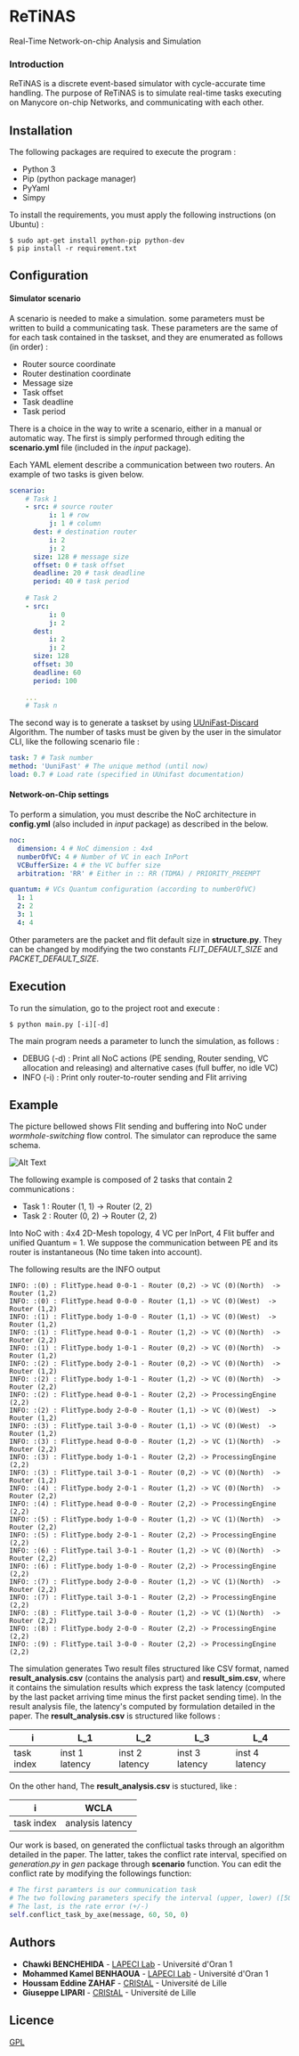 # ReTiNAS
Real-Time Network-on-chip Analysis and Simulation

### Introduction

ReTiNAS is a discrete event-based simulator with cycle-accurate time
handling. The purpose of ReTiNAS is to simulate real-time tasks
executing on Manycore on-chip Networks, and communicating with each
other.

## Installation
The following packages are required to execute the program :
- Python 3
- Pip (python package manager)
- PyYaml
- Simpy

To install the requirements, you must apply the following instructions (on Ubuntu) :
```
$ sudo apt-get install python-pip python-dev  
$ pip install -r requirement.txt
```

## Configuration
#### Simulator scenario

A scenario is needed to make a simulation. some parameters must be written to build a communicating task. These parameters are the same of for each task contained in the taskset, and they are enumerated as follows (in order) :
- Router source coordinate
- Router destination coordinate
- Message size
- Task offset
- Task deadline
- Task period

There is a choice in the way to write a scenario, either in a manual
or automatic way. The first is simply performed through editing the
**scenario.yml** file (included in the _input_ package).

Each YAML element describe a communication between two routers. An example of two tasks is given below.
```yaml
scenario:
    # Task 1
    - src: # source router
          i: 1 # row
          j: 1 # column
      dest: # destination router
          i: 2
          j: 2
      size: 128 # message size
      offset: 0 # task offset 
      deadline: 20 # task deadline
      period: 40 # task period
      
    # Task 2
    - src: 
          i: 0
          j: 2
      dest:
          i: 2
          j: 2
      size: 128
      offset: 30
      deadline: 60
      period: 100
    
    ...
    # Task n
```
	  
The second way is to generate a taskset by using
[UUniFast-Discard](https://pdfs.semanticscholar.org/24a9/c3297bf08caeceb15777e85f0c3da5c07e26.pdf)
Algorithm. The number of tasks must be given by the user in the
simulator CLI, like the following scenario file : 
```yaml
task: 7 # Task number 
method: 'UuniFast' # The unique method (until now)
load: 0.7 # Load rate (specified in UUnifast documentation)
```

#### Network-on-Chip settings

To perform a simulation, you must describe the NoC architecture in
**config.yml** (also included in _input_ package) as described in the
below.

```yaml
noc:
  dimension: 4 # NoC dimension : 4x4
  numberOfVC: 4 # Number of VC in each InPort
  VCBufferSize: 4 # the VC buffer size
  arbitration: 'RR' # Either in :: RR (TDMA) / PRIORITY_PREEMPT 

quantum: # VCs Quantum configuration (according to numberOfVC)
  1: 1
  2: 2
  3: 1
  4: 4
```

Other parameters are the packet and flit default size in
**structure.py**. They can be changed by modifying the two constants
_FLIT_DEFAULT_SIZE_ and _PACKET_DEFAULT_SIZE_.


## Execution

To run the simulation, go to the project root and execute :

```
$ python main.py [-i][-d]
```

The main program needs a parameter to lunch the simulation, as follows :  
- DEBUG (-d) : Print all NoC actions (PE sending, Router sending, VC allocation and releasing) and alternative cases (full buffer, no idle VC)
- INFO (-i) : Print only router-to-router sending and Flit arriving


## Example

The picture bellowed shows Flit sending and buffering into NoC under
_wormhole-switching_ flow control. The simulator can reproduce the
same schema.

![Alt Text](https://upload.wikimedia.org/wikipedia/en/a/ae/Wormhole-Three-Flows-Interfering.gif)

The following example is composed of 2 tasks that contain 2 communications :
- Task 1 : Router (1, 1) -> Router (2, 2)
- Task 2 : Router (0, 2) -> Router (2, 2)

Into NoC with : 4x4 2D-Mesh topology, 4 VC per InPort, 4 Flit buffer
and unified Quantum = 1. We suppose the communication between PE and
its router is instantaneous (No time taken into account).


The following results are the INFO output

```
INFO: :(0) : FlitType.head 0-0-1 - Router (0,2) -> VC (0)(North)  -> Router (1,2)
INFO: :(0) : FlitType.head 0-0-0 - Router (1,1) -> VC (0)(West)  -> Router (1,2)
INFO: :(1) : FlitType.body 1-0-0 - Router (1,1) -> VC (0)(West)  -> Router (1,2)
INFO: :(1) : FlitType.head 0-0-1 - Router (1,2) -> VC (0)(North)  -> Router (2,2)
INFO: :(1) : FlitType.body 1-0-1 - Router (0,2) -> VC (0)(North)  -> Router (1,2)
INFO: :(2) : FlitType.body 2-0-1 - Router (0,2) -> VC (0)(North)  -> Router (1,2)
INFO: :(2) : FlitType.body 1-0-1 - Router (1,2) -> VC (0)(North)  -> Router (2,2)
INFO: :(2) : FlitType.head 0-0-1 - Router (2,2) -> ProcessingEngine (2,2)
INFO: :(2) : FlitType.body 2-0-0 - Router (1,1) -> VC (0)(West)  -> Router (1,2)
INFO: :(3) : FlitType.tail 3-0-0 - Router (1,1) -> VC (0)(West)  -> Router (1,2)
INFO: :(3) : FlitType.head 0-0-0 - Router (1,2) -> VC (1)(North)  -> Router (2,2)
INFO: :(3) : FlitType.body 1-0-1 - Router (2,2) -> ProcessingEngine (2,2)
INFO: :(3) : FlitType.tail 3-0-1 - Router (0,2) -> VC (0)(North)  -> Router (1,2)
INFO: :(4) : FlitType.body 2-0-1 - Router (1,2) -> VC (0)(North)  -> Router (2,2)
INFO: :(4) : FlitType.head 0-0-0 - Router (2,2) -> ProcessingEngine (2,2)
INFO: :(5) : FlitType.body 1-0-0 - Router (1,2) -> VC (1)(North)  -> Router (2,2)
INFO: :(5) : FlitType.body 2-0-1 - Router (2,2) -> ProcessingEngine (2,2)
INFO: :(6) : FlitType.tail 3-0-1 - Router (1,2) -> VC (0)(North)  -> Router (2,2)
INFO: :(6) : FlitType.body 1-0-0 - Router (2,2) -> ProcessingEngine (2,2)
INFO: :(7) : FlitType.body 2-0-0 - Router (1,2) -> VC (1)(North)  -> Router (2,2)
INFO: :(7) : FlitType.tail 3-0-1 - Router (2,2) -> ProcessingEngine (2,2)
INFO: :(8) : FlitType.tail 3-0-0 - Router (1,2) -> VC (1)(North)  -> Router (2,2)
INFO: :(8) : FlitType.body 2-0-0 - Router (2,2) -> ProcessingEngine (2,2)
INFO: :(9) : FlitType.tail 3-0-0 - Router (2,2) -> ProcessingEngine (2,2)
```

The simulation generates Two result files structured like CSV format, named **result_analysis.csv** (contains the analysis part)  and **result_sim.csv**, where it contains the simulation results which express the task latency (computed by the last packet arriving time
minus the first packet sending time). In the result analysis file, the latency's computed by formulation detailed in the paper. 
The **result_analysis.csv** is structured like follows :

| i | L_1 | L_2 | L_3 | L_4 |
| --- | --- | --- | --- | --- |
| task index | inst 1 latency | inst 2 latency | inst 3 latency | inst 4 latency |

On the other hand, The **result_analysis.csv** is stuctured, like :

| i | WCLA |
| --- | --- |
| task index  | analysis latency |

Our work is based, on generated the conflictual tasks through an algorithm detailed in the paper. The latter, takes the conflict rate interval, specified on _generation.py_ in _gen_ package through **scenario** function.
You can edit the conflict rate by modifying the followings function:
```python
# The first paramters is our communication task
# The two following parameters specify the interval (upper, lower) ([50%, 60%])
# The last, is the rate error (+/-)  
self.conflict_task_by_axe(message, 60, 50, 0) 
```

## Authors

* **Chawki BENCHEHIDA** - [LAPECI Lab](http://lapeci.org/) - Université d'Oran 1
* **Mohammed Kamel BENHAOUA** - [LAPECI Lab](http://lapeci.org/) - Université d'Oran 1
* **Houssam Eddine ZAHAF** - [CRIStAL](https://www.cristal.univ-lille.fr) - Université de Lille
* **Giuseppe LIPARI** - [CRIStAL](https://www.cristal.univ-lille.fr) - Université de Lille

## Licence
[GPL](http://www.gnu.org/licenses/gpl-3.0.html)
